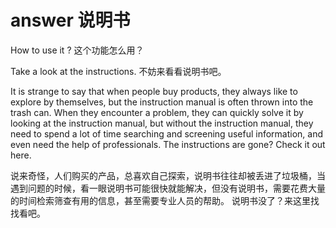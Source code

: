 # answer 说明书

How to use it ?
这个功能怎么用？

Take a look at the instructions.
不妨来看看说明书吧。

It is strange to say that when people buy products, they always like to explore by themselves, but the instruction manual is often thrown into the trash can. When they encounter a problem, they can quickly solve it by looking at the instruction manual, but without the instruction manual, they need to spend a lot of time searching and screening useful information, and even need the help of professionals.
The instructions are gone? Check it out here.

说来奇怪，人们购买的产品，总喜欢自己探索，说明书往往却被丢进了垃圾桶，当遇到问题的时候，看一眼说明书可能很快就能解决，但没有说明书，需要花费大量的时间检索筛查有用的信息，甚至需要专业人员的帮助。
说明书没了？来这里找找看吧。
